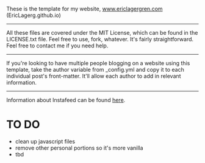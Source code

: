 These is the template for my website, www.ericlagergren.com (EricLagerg.github.io)

---

All these files are covered under the MIT License, which can be found in the LICENSE.txt file. Feel free to use, fork, whatever. It's fairly straightforward. Feel free to contact me if you need help.

---

If you're looking to have multiple people blogging on a website using this template, take the author variable from _config.yml and copy it to each individual post's front-matter. It'll allow each author to add in relevant information.

---

Information about Instafeed can be found <a href="https://www.github.com/EricLagerg/Instagram-Feed">here</a>.


<h1>TO DO</H1>
<ul>
<li>clean up javascript files</li>
<li>remove other personal portions so it's more vanilla</li>
<li>tbd</li>
</ul>
